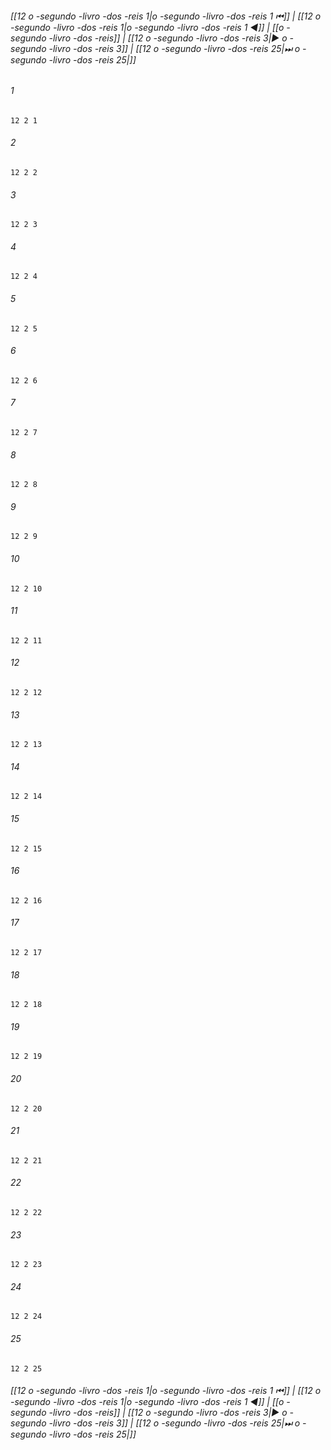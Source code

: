 
###### [[12 o -segundo -livro -dos -reis 1|o -segundo -livro -dos -reis 1 ⏮]] | [[12 o -segundo -livro -dos -reis 1|o -segundo -livro -dos -reis 1 ◀]] | [[o -segundo -livro -dos -reis]] | [[12 o -segundo -livro -dos -reis 3|▶ o -segundo -livro -dos -reis 3]] | [[12 o -segundo -livro -dos -reis 25|⏭ o -segundo -livro -dos -reis 25|]]

###### 1
``` verse
12 2 1 
```
###### 2
``` verse
12 2 2 
```
###### 3
``` verse
12 2 3 
```
###### 4
``` verse
12 2 4 
```
###### 5
``` verse
12 2 5 
```
###### 6
``` verse
12 2 6 
```
###### 7
``` verse
12 2 7 
```
###### 8
``` verse
12 2 8 
```
###### 9
``` verse
12 2 9 
```
###### 10
``` verse
12 2 10 
```
###### 11
``` verse
12 2 11 
```
###### 12
``` verse
12 2 12 
```
###### 13
``` verse
12 2 13 
```
###### 14
``` verse
12 2 14 
```
###### 15
``` verse
12 2 15 
```
###### 16
``` verse
12 2 16 
```
###### 17
``` verse
12 2 17 
```
###### 18
``` verse
12 2 18 
```
###### 19
``` verse
12 2 19 
```
###### 20
``` verse
12 2 20 
```
###### 21
``` verse
12 2 21 
```
###### 22
``` verse
12 2 22 
```
###### 23
``` verse
12 2 23 
```
###### 24
``` verse
12 2 24 
```
###### 25
``` verse
12 2 25 
```

###### [[12 o -segundo -livro -dos -reis 1|o -segundo -livro -dos -reis 1 ⏮]] | [[12 o -segundo -livro -dos -reis 1|o -segundo -livro -dos -reis 1 ◀]] | [[o -segundo -livro -dos -reis]] | [[12 o -segundo -livro -dos -reis 3|▶ o -segundo -livro -dos -reis 3]] | [[12 o -segundo -livro -dos -reis 25|⏭ o -segundo -livro -dos -reis 25|]]

